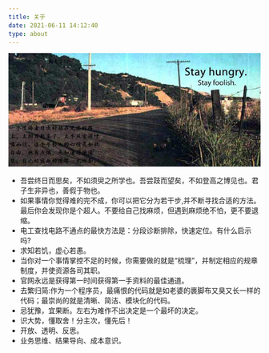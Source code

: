```yaml
---
title: 关于
date: 2021-06-11 14:12:40
type: about
---
```


![stay](/images/stay.jpg)

- 吾尝终日而思矣，不如须臾之所学也。吾尝跂而望矣，不如登高之博见也。君子生非异也，善假于物也。
- 如果事情你觉得难的完不成，你可以把它分为若干步,并不断寻找合适的方法。最后你会发现你是个超人。不要给自己找麻烦，但遇到麻烦绝不怕，更不要退缩。
- 电工查找电路不通点的最快方法是：分段诊断排除，快速定位。有什么启示吗?
- 求知若饥，虚心若愚。
- 当你对一个事情掌控不足的时候，你需要做的就是“梳理”，并制定相应的规章制度，并使资源各司其职。
- 官网永远是获得第一时间获得第一手资料的最佳通道。
- 去繁归简:作为一个程序员，最痛恨的代码就是如老婆的裹脚布又臭又长一样的代码；最崇尚的就是清晰、简洁、模块化的代码。
- 忌犹豫，宜果断。左右为难作不出决定是一个最坏的决定。
- 识大势，懂取舍！分主次，懂先后！
- 开放、透明、反思。
- 业务思维、结果导向、成本意识。

